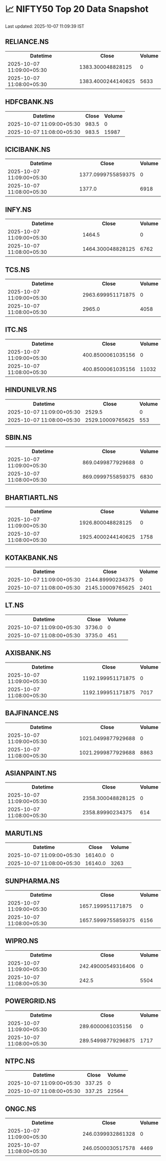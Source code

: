# 📈 NIFTY50 Top 20 Data Snapshot

Last updated: 2025-10-07 11:09:39 IST

## RELIANCE.NS

<table>
  <tr><th>Datetime</th><th>Close</th><th>Volume</th></tr>
  <tr><td>2025-10-07 11:09:00+05:30</td><td>1383.300048828125</td><td>0</td></tr>
  <tr><td>2025-10-07 11:08:00+05:30</td><td>1383.4000244140625</td><td>5633</td></tr>
</table>

## HDFCBANK.NS

<table>
  <tr><th>Datetime</th><th>Close</th><th>Volume</th></tr>
  <tr><td>2025-10-07 11:09:00+05:30</td><td>983.5</td><td>0</td></tr>
  <tr><td>2025-10-07 11:08:00+05:30</td><td>983.5</td><td>15987</td></tr>
</table>

## ICICIBANK.NS

<table>
  <tr><th>Datetime</th><th>Close</th><th>Volume</th></tr>
  <tr><td>2025-10-07 11:09:00+05:30</td><td>1377.0999755859375</td><td>0</td></tr>
  <tr><td>2025-10-07 11:08:00+05:30</td><td>1377.0</td><td>6918</td></tr>
</table>

## INFY.NS

<table>
  <tr><th>Datetime</th><th>Close</th><th>Volume</th></tr>
  <tr><td>2025-10-07 11:09:00+05:30</td><td>1464.5</td><td>0</td></tr>
  <tr><td>2025-10-07 11:08:00+05:30</td><td>1464.300048828125</td><td>6762</td></tr>
</table>

## TCS.NS

<table>
  <tr><th>Datetime</th><th>Close</th><th>Volume</th></tr>
  <tr><td>2025-10-07 11:09:00+05:30</td><td>2963.699951171875</td><td>0</td></tr>
  <tr><td>2025-10-07 11:08:00+05:30</td><td>2965.0</td><td>4058</td></tr>
</table>

## ITC.NS

<table>
  <tr><th>Datetime</th><th>Close</th><th>Volume</th></tr>
  <tr><td>2025-10-07 11:09:00+05:30</td><td>400.8500061035156</td><td>0</td></tr>
  <tr><td>2025-10-07 11:08:00+05:30</td><td>400.8500061035156</td><td>11032</td></tr>
</table>

## HINDUNILVR.NS

<table>
  <tr><th>Datetime</th><th>Close</th><th>Volume</th></tr>
  <tr><td>2025-10-07 11:09:00+05:30</td><td>2529.5</td><td>0</td></tr>
  <tr><td>2025-10-07 11:08:00+05:30</td><td>2529.10009765625</td><td>553</td></tr>
</table>

## SBIN.NS

<table>
  <tr><th>Datetime</th><th>Close</th><th>Volume</th></tr>
  <tr><td>2025-10-07 11:09:00+05:30</td><td>869.0499877929688</td><td>0</td></tr>
  <tr><td>2025-10-07 11:08:00+05:30</td><td>869.0999755859375</td><td>6830</td></tr>
</table>

## BHARTIARTL.NS

<table>
  <tr><th>Datetime</th><th>Close</th><th>Volume</th></tr>
  <tr><td>2025-10-07 11:09:00+05:30</td><td>1926.800048828125</td><td>0</td></tr>
  <tr><td>2025-10-07 11:08:00+05:30</td><td>1925.4000244140625</td><td>1758</td></tr>
</table>

## KOTAKBANK.NS

<table>
  <tr><th>Datetime</th><th>Close</th><th>Volume</th></tr>
  <tr><td>2025-10-07 11:09:00+05:30</td><td>2144.89990234375</td><td>0</td></tr>
  <tr><td>2025-10-07 11:08:00+05:30</td><td>2145.10009765625</td><td>2401</td></tr>
</table>

## LT.NS

<table>
  <tr><th>Datetime</th><th>Close</th><th>Volume</th></tr>
  <tr><td>2025-10-07 11:09:00+05:30</td><td>3736.0</td><td>0</td></tr>
  <tr><td>2025-10-07 11:08:00+05:30</td><td>3735.0</td><td>451</td></tr>
</table>

## AXISBANK.NS

<table>
  <tr><th>Datetime</th><th>Close</th><th>Volume</th></tr>
  <tr><td>2025-10-07 11:09:00+05:30</td><td>1192.199951171875</td><td>0</td></tr>
  <tr><td>2025-10-07 11:08:00+05:30</td><td>1192.199951171875</td><td>7017</td></tr>
</table>

## BAJFINANCE.NS

<table>
  <tr><th>Datetime</th><th>Close</th><th>Volume</th></tr>
  <tr><td>2025-10-07 11:09:00+05:30</td><td>1021.0499877929688</td><td>0</td></tr>
  <tr><td>2025-10-07 11:08:00+05:30</td><td>1021.2999877929688</td><td>8863</td></tr>
</table>

## ASIANPAINT.NS

<table>
  <tr><th>Datetime</th><th>Close</th><th>Volume</th></tr>
  <tr><td>2025-10-07 11:09:00+05:30</td><td>2358.300048828125</td><td>0</td></tr>
  <tr><td>2025-10-07 11:08:00+05:30</td><td>2358.89990234375</td><td>614</td></tr>
</table>

## MARUTI.NS

<table>
  <tr><th>Datetime</th><th>Close</th><th>Volume</th></tr>
  <tr><td>2025-10-07 11:09:00+05:30</td><td>16140.0</td><td>0</td></tr>
  <tr><td>2025-10-07 11:08:00+05:30</td><td>16140.0</td><td>3263</td></tr>
</table>

## SUNPHARMA.NS

<table>
  <tr><th>Datetime</th><th>Close</th><th>Volume</th></tr>
  <tr><td>2025-10-07 11:09:00+05:30</td><td>1657.199951171875</td><td>0</td></tr>
  <tr><td>2025-10-07 11:08:00+05:30</td><td>1657.5999755859375</td><td>6156</td></tr>
</table>

## WIPRO.NS

<table>
  <tr><th>Datetime</th><th>Close</th><th>Volume</th></tr>
  <tr><td>2025-10-07 11:09:00+05:30</td><td>242.49000549316406</td><td>0</td></tr>
  <tr><td>2025-10-07 11:08:00+05:30</td><td>242.5</td><td>5504</td></tr>
</table>

## POWERGRID.NS

<table>
  <tr><th>Datetime</th><th>Close</th><th>Volume</th></tr>
  <tr><td>2025-10-07 11:09:00+05:30</td><td>289.6000061035156</td><td>0</td></tr>
  <tr><td>2025-10-07 11:08:00+05:30</td><td>289.54998779296875</td><td>1717</td></tr>
</table>

## NTPC.NS

<table>
  <tr><th>Datetime</th><th>Close</th><th>Volume</th></tr>
  <tr><td>2025-10-07 11:09:00+05:30</td><td>337.25</td><td>0</td></tr>
  <tr><td>2025-10-07 11:08:00+05:30</td><td>337.25</td><td>22564</td></tr>
</table>

## ONGC.NS

<table>
  <tr><th>Datetime</th><th>Close</th><th>Volume</th></tr>
  <tr><td>2025-10-07 11:09:00+05:30</td><td>246.0399932861328</td><td>0</td></tr>
  <tr><td>2025-10-07 11:08:00+05:30</td><td>246.0500030517578</td><td>4469</td></tr>
</table>

